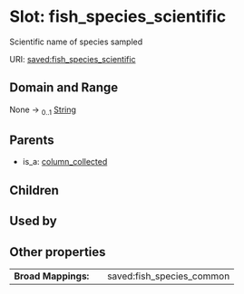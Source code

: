 
# Slot: fish_species_scientific

Scientific name of species sampled

URI: [saved:fish_species_scientific](https://marine.gov.scot/metadata/saved/schema/fish_species_scientific)


## Domain and Range

None &#8594;  <sub>0..1</sub> [String](types/String.md)

## Parents

 *  is_a: [column_collected](column_collected.md)

## Children


## Used by


## Other properties

|  |  |  |
| --- | --- | --- |
| **Broad Mappings:** | | saved:fish_species_common |